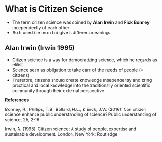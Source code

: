 # What is Citizen Science

* The term citizen science was coined by **Alan Irwin** and **Rick Bonney** independently of each other 
* Both used the term but give it different meanings. 

## Alan Irwin (Irwin 1995)
* Citizen science is a way for democratizing science, which he regards as elitist
* Science seen as obligation to take care of the needs of people (= citizens)
* Therefore, citizens should create knowledge independently and bring practical and local knowledge into the traditionally oriented scientific community through their external perspective

**References**

Bonney, R., Phillips, T.B., Ballard, H.L., & Enck, J.W. (2016): Can citizen science enhance public understanding of science? Public understanding of science, 25, 2-16

Irwin, A. (1995): Citizen science: A study of people, expertise and sustainable development. London, New York: Routledge
